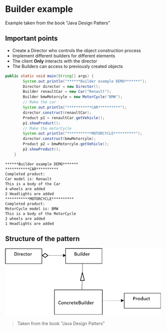 # Builder example
Example taken from the book "Java Design Patters"
## Important points
* Create a Director who controls the object construction process
* Implement different builders for different elements 
* The client **Only** interacts with the director
* The Builders can access to previously created objects
```java
public static void main(String[] args) {
        System.out.println("******Builder example DEMO*******");
        Director director = new Director();
        Builder renaultCar = new Car("Renault");
        Builder bmwMotorcyle = new MotorCycle("BMW");
        // Make the car
        System.out.println("***********CAR**********");
        director.construct(renaultCar);
        Product p1 = renaultCar.getVehicle();
        p1.showProduct();
        // Make the motorCycle
        System.out.println("***********MOTORCYCLE**********");
        director.construct(bmwMotorcyle);
        Product p2 = bmwMotorcyle.getVehicle();
        p2.showProduct();
    }
```
```
******Builder example DEMO*******
***********CAR**********
Completed product: 
Car model is: Renault
This is a body of the Car
4 wheels are added
2 Headlights are added
***********MOTORCYCLE**********
Completed product:
MotorCycle model is: BMW
This is a body of the MotorCycle
2 wheels are added
1 Headlights are added
```
## Structure of the pattern
![Abstract factory pattern](../../img/builder.png)
> Taken from the book "Java Design Patters"